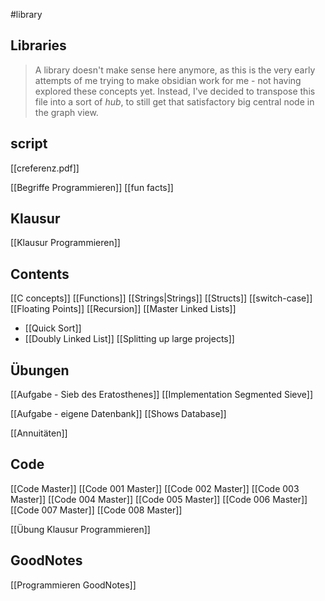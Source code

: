 #library

## Libraries
> A library doesn't make sense here anymore, as this is the very early attempts of me trying to make obsidian work for me - not having explored these concepts yet.
> Instead, I've decided to transpose this file into a sort of _hub_, to still get that satisfactory big central node in the graph view.
## script
[[creferenz.pdf]]

[[Begriffe Programmieren]]
[[fun facts]]

## Klausur
[[Klausur Programmieren]]

## Contents
[[C concepts]]
[[Functions]]
[[Strings|Strings]]
[[Structs]]
[[switch-case]]
[[Floating Points]]
[[Recursion]]
[[Master Linked Lists]]
- [[Quick Sort]]
- [[Doubly Linked List]]
[[Splitting up large projects]]

## Übungen
[[Aufgabe - Sieb des Eratosthenes]]
[[Implementation Segmented Sieve]]

[[Aufgabe - eigene Datenbank]]
[[Shows Database]]

[[Annuitäten]]

## Code
[[Code Master]]
[[Code 001 Master]]
[[Code 002 Master]]
[[Code 003 Master]]
[[Code 004 Master]]
[[Code 005 Master]]
[[Code 006 Master]]
[[Code 007 Master]]
[[Code 008 Master]]

[[Übung Klausur Programmieren]]


## GoodNotes
[[Programmieren GoodNotes]]


